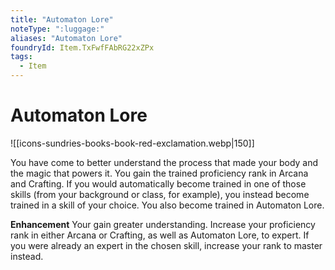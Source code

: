 ```yaml
---
title: "Automaton Lore"
noteType: ":luggage:"
aliases: "Automaton Lore"
foundryId: Item.TxFwfFAbRG22xZPx
tags:
  - Item
---
```


# Automaton Lore
![[icons-sundries-books-book-red-exclamation.webp|150]]

You have come to better understand the process that made your body and the magic that powers it. You gain the trained proficiency rank in Arcana and Crafting. If you would automatically become trained in one of those skills (from your background or class, for example), you instead become trained in a skill of your choice. You also become trained in Automaton Lore.

**Enhancement** Your gain greater understanding. Increase your proficiency rank in either Arcana or Crafting, as well as Automaton Lore, to expert. If you were already an expert in the chosen skill, increase your rank to master instead.
